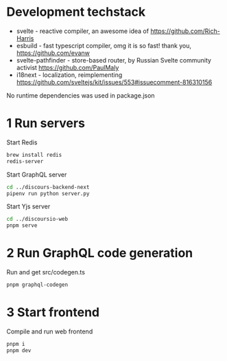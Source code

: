 # Development techstack

- svelte - reactive compiler, an awesome idea of https://github.com/Rich-Harris
- esbuild - fast typescript compiler, omg it is so fast! thank you, https://github.com/evanw
- svelte-pathfinder - store-based router, by Russian Svelte community activist https://github.com/PaulMaly
- i18next - localization, reimplementing https://github.com/sveltejs/kit/issues/553#issuecomment-816310156

No runtime dependencies was used in package.json

# 1 Run servers

Start Redis

```sh
brew install redis
redis-server
```

Start GraphQL server

```sh
cd ../discours-backend-next
pipenv run python server.py
```

Start Yjs server

```sh
cd ../discoursio-web
pnpm serve
```

# 2 Run GraphQL code generation

Run and get src/codegen.ts
```sh
pnpm graphql-codegen
```

# 3 Start frontend

Compile and run web frontend 

```sh
pnpm i
pnpm dev
```
